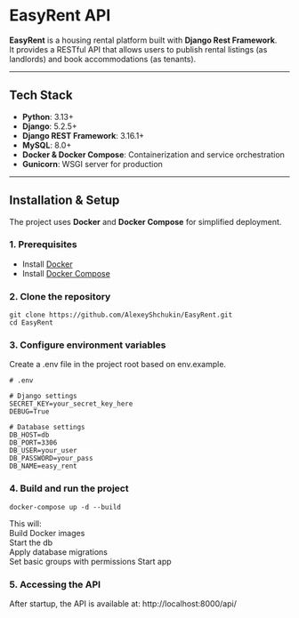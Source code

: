 # EasyRent API

**EasyRent** is a housing rental platform built with **Django Rest Framework**.  
It provides a RESTful API that allows users to publish rental listings (as landlords) and book accommodations (as tenants).

---

## Tech Stack

- **Python**: 3.13+
- **Django**: 5.2.5+
- **Django REST Framework**: 3.16.1+
- **MySQL**: 8.0+
- **Docker & Docker Compose**: Containerization and service orchestration
- **Gunicorn**: WSGI server for production

---

## Installation & Setup

The project uses **Docker** and **Docker Compose** for simplified deployment.

### 1. Prerequisites
- Install [Docker](https://docs.docker.com/get-docker/)
- Install [Docker Compose](https://docs.docker.com/compose/)

### 2. Clone the repository
```
git clone https://github.com/AlexeyShchukin/EasyRent.git
cd EasyRent
```

### 3. Configure environment variables

Create a .env file in the project root based on env.example.
```
# .env

# Django settings
SECRET_KEY=your_secret_key_here
DEBUG=True

# Database settings
DB_HOST=db
DB_PORT=3306
DB_USER=your_user
DB_PASSWORD=your_pass
DB_NAME=easy_rent
```

### 4. Build and run the project
```
docker-compose up -d --build
```
This will:  
Build Docker images  
Start the db  
Apply database migrations  
Set basic groups with permissions
Start app  

### 5. Accessing the API
After startup, the API is available at: http://localhost:8000/api/
